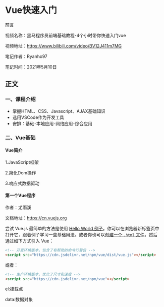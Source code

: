 # Vue快速入门

前言

视频名称：黑马程序员前端基础教程-4个小时带你快速入门vue

视频地址：https://www.bilibili.com/video/BV12J411m7MG

笔记作者：Ryanho97

笔记时间：2021年5月10日

## 正文

### 一、课程介绍

- 掌握HTML、CSS、Javascript、AJAX基础知识
- 选用VSCode作为开发工具
- 安排：基础-本地应用-网络应用-综合应用

### 二、Vue基础

#### Vue简介

1.JavaScript框架

2.简化Dom操作

3.响应式数据驱动

#### 第一个Vue程序

作者：尤雨溪

文档地址：https://cn.vuejs.org

尝试 Vue.js 最简单的方法是使用 [Hello World 例子](https://codesandbox.io/s/github/vuejs/vuejs.org/tree/master/src/v2/examples/vue-20-hello-world)。你可以在浏览器新标签页中打开它，跟着例子学习一些基础用法。或者你也可以[创建一个 `.html` 文件](https://github.com/vuejs/vuejs.org/blob/master/src/v2/examples/vue-20-hello-world/index.html)，然后通过如下方式引入 Vue：

```html
<!-- 开发环境版本，包含了有帮助的命令行警告 -->
<script src="https://cdn.jsdelivr.net/npm/vue/dist/vue.js"></script>
```

或者：

```html
<!-- 生产环境版本，优化了尺寸和速度 -->
<script src="https://cdn.jsdelivr.net/npm/vue"></script>
```





el:挂载点

data:数据对象